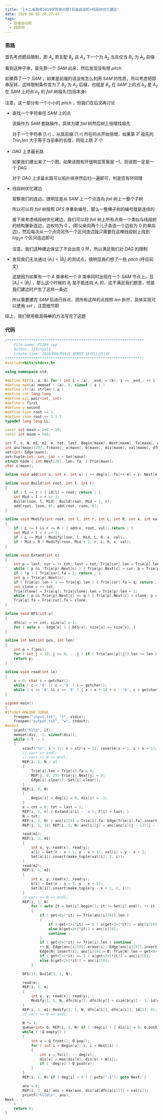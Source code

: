 ```yaml
---
title: '[十二省联考2019字符串问题]后缀自动机+线段树优化建边'
date: 2020-06-05 20:27:43
tags:
  - 后缀自动机
  - 线段树
---
```


### 思路

首先考虑题目限制，即 $A_x$ 若支配 $B_y$ 且 $A_x$ 下一个为 $A_z$ 当且仅当 $B_y$ 为 $A_z$ 前缀

看到这种子串，首先莽一个 $SAM$ 出来，然后发现没有想 $pitch$

<!-- more -->

如果莽了一个 $SAM$ ，如果是前缀的话没有怎么利用 $SAM$ 的性质，所以考虑把原串反转，这样限制条件变为了 $B_y$ 为 $A_z$ 后缀，也就是 $B_y$ 在 $SAM$ 上的点 $b_y$ 是 $A_z$ 在 $SAM$ 上的点 $a_z$ 的 $fail$ 树祖先(包括本身)

注意，这一部分有一个小小的 $pitch$ ，但我们在后文再讨论

*   查找一个字符串在 $SAM$ 上的点

    该操作为 $SAM$ 套路操作，具体为建 $fail$ 树然后树上倍增找祖先

    对于一个字符串 $[l,r]$ ，从其前缀 $[1,r]$ 所在的点开始倍增，如果第 $2^j$ 祖先的 $Trie_i.len$ 大于等于当前串的长度，则往上跳 $2^j$ 个

*   $DAG$ 上求最长路

    如果我们建出来了一个图，如果该图有环很明显答案是 $-1$，则该图一定是一个 $DAG$

    对于 $DAG$ 上求最长路可以拓扑排序然后扫一遍即可，判是否有环同理

*   线段树优化建边

    观察我们的连边，很明显是从 $SAM$ 上一个点连向 $fail$ 树上一整个子树

    所以可以将 $fail$ 树按照 $DFS$ 序重新编号，那么一整棵子树的编号就是连续的

    接下来考虑线段树优化建边，我们可以将 $fail$ 树上所有点用一个类似与线段树的结构重新连边，边权均为 $0$ ，(即父亲向两个儿子各连一个边权为 $0$ 的单向边)，然后每次从一个点向另外一个区间连边就只需要在这棵线段树上找到 $log_2n$ 个区间连边即可

    注意，我们这种建边保证了不会出现 $0$ 环，所以满足我们对 $DAG$ 的限制

*   发现我们无法通过 $|A_i|<|B_j|$ 的测试点，很明显我们想了一些 $pitch$ (呼应前文)

    这是因为如果有一个 $A$ 类串和一个 $B$ 类串同时出现在一个 $SAM$ 节点上，且 $|A_i|<|B_j|$ ，那么这个时候的 $B_j$ 是不能连向 $A_i$ 的，这不满足我们题意，但是我们建边时产生了这样一条边

    所以需要建完 $SAM$ 后进行拆点，把所有这样的点按照 $len$ 拆开，具体实现可以使用 $set$ ，注意细节即

综上，我们使用极其~~简单~~的方法写完了这题

### 代码

```c++
/***************************************************************
	File name: P5284.cpp
	Author: ljfcnyali
	Create time: 2020年06月04日 星期四 16时12分31秒
***************************************************************/
#include<bits/stdc++.h>

using namespace std;

#define REP(i, a, b) for ( int i = (a), _end_ = (b); i <= _end_; ++ i ) 
#define mem(a) memset ( (a), 0, sizeof ( a ) ) 
#define str(a) strlen ( a ) 
#define int long long
#define pii pair<int, int>
#define x first
#define y second
#define lson root << 1
#define rson root << 1 | 1
typedef long long LL;

const int maxn = 2e6 + 10;
const int maxm = 5e6;

int T, n, N, m1, m2, m, tot, last, Begin[maxm], Next[maxm], To[maxm], e, ans, W[maxm], id[maxm], cnt;
int anc[maxn][20], f[maxn], a[maxn], b[maxn], dis[maxm], val[maxm], dfn[maxm], size[maxm], deg[maxm];
set<int> Edge[maxn];
set<tuple<int, int, int > > Set[maxn];
struct node { int Next[26], len, fa; } Trie[maxn];
char s[maxn];

inline void add(int u, int v, int w) { ++ deg[v]; To[++ e] = v; Next[e] = Begin[u]; Begin[u] = e; W[e] = w; }

inline void Build(int root, int l, int r)
{
    if ( l == r ) { id[l] = root; return ; }
    int Mid = l + r >> 1;
    Build(lson, l, Mid); Build(rson, Mid + 1, r);
    add(root, lson, 0); add(root, rson, 0);
}

inline void Modify(int root, int l, int r, int L, int R, int x, int val)
{
    if ( L <= l && r <= R ) { add(x, root, val); return ; }
    int Mid = l + r >> 1;
    if ( L <= Mid ) Modify(lson, l, Mid, L, R, x, val);
    if ( Mid < R ) Modify(rson, Mid + 1, r, L, R, x, val);
}

inline void Extand(int c)
{
    int p = last, cur = ++ tot; last = tot; Trie[cur].len = Trie[p].len + 1;
    while ( p && !Trie[p].Next[c] ) { Trie[p].Next[c] = cur; p = Trie[p].fa; } 
    if ( !p ) { Trie[cur].fa = 1; return ; }
    int q = Trie[p].Next[c];
    if ( Trie[p].len + 1 == Trie[q].len ) { Trie[cur].fa = q; return ; }
    int clone = ++ tot;
    Trie[clone] = Trie[q]; Trie[clone].len = Trie[p].len + 1;
    while ( p && Trie[p].Next[c] == q ) { Trie[p].Next[c] = clone; p = Trie[p].fa; } 
    Trie[q].fa = Trie[cur].fa = clone;
}

inline void DFS(int u)
{
    dfn[u] = ++ cnt; size[u] = 1;
    for ( auto v : Edge[u] ) { DFS(v); size[u] += size[v]; }
}

inline int Get(int pos, int len)
{
    int p = f[pos];
    for ( int j = 18; j >= 0; -- j ) if ( Trie[anc[p][j]].len >= len ) p = anc[p][j];
    return p;
}

inline void read(int &x)
{
    x = 0; char c = getchar();
    while ( c < '0' || c > '9' ) c = getchar();
    while ( c >= '0' && c <= '9' ) { x = x * 10 + c - '0'; c = getchar(); }
}

signed main()
{
#ifndef ONLINE_JUDGE
    freopen("input.txt", "r", stdin);
    freopen("output.txt", "w", stdout);
#endif
    scanf("%lld", &T);
    memset(dis, -1, sizeof(dis));
    while ( T -- )  
    {
        scanf("%s", s + 1); n = str(s + 1); reverse(s + 1, s + n + 1);
        // cerr << endl;
        // cerr << N << endl;
        REP(i, 1, N / 4) 
        { 
            Trie[i].len = Trie[i].fa = 0; 
            REP(j, 0, 25) Trie[i].Next[j] = 0;
            Edge[i].clear(); Set[i].clear();
        }
        REP(i, 0, N) 
        { 
            Begin[i] = deg[i] = 0; dis[i] = -1;
        }
        e = cnt = 0; tot = last = 1;
        REP(i, 1, n) { Extand(s[i] - 'a'); f[i] = last; }
        N = tot;
        REP(i, 1, N) { anc[i][0] = Trie[i].fa; Edge[Trie[i].fa].insert(i); }
        REP(j, 1, 18) REP(i, 1, N) anc[i][j] = anc[anc[i][j - 1]][j - 1];

        read(m1);
        REP(i, 1, m1) 
        { 
            int x, y; read(x); read(y);
            a[i] = Get(n - x + 1, y - x + 1); val[i] = y - x + 1; 
            Set[a[i]].insert(make_tuple(val[i], 1, i));
        }
        read(m2);
        REP(i, 1, m2) 
        { 
            int x, y; read(x); read(y);
            b[i] = Get(n - x + 1, y - x + 1); 
            Set[b[i]].insert(make_tuple(y - x + 1, 2, i));
        }
        // cerr << N << endl;
        REP(i, 1, N)
            for ( auto it = Set[i].begin(); it != Set[i].end(); ++ it ) 
            {
                if ( get<0>(*it) == Trie[anc[i][0]].len ) 
                {
                    if ( get<1>(*it) == 1 ) a[get<2>(*it)] = anc[i][0];
                    else b[get<2>(*it)] = anc[i][0];
                    continue ; 
                }
                if ( get<0>(*it) == Trie[i].len ) continue ;
                ++ N; Edge[anc[i][0]].erase(i); Edge[anc[i][0]].insert(N); 
                Edge[N].insert(i); anc[i][0] = N; Trie[N].len = get<0>(*it);
                if ( get<1>(*it) == 1 ) a[get<2>(*it)] = anc[i][0];
                else b[get<2>(*it)] = anc[i][0];
            }

        DFS(1); Build(1, 1, N);

        read(m);
        REP(i, 1, m) 
        {
            int x, y; read(x); read(y);
            Modify(1, 1, N, dfn[b[y]], dfn[b[y]] + size[b[y]] - 1, id[dfn[a[x]]], val[x]);
        }
        REP(i, 1, m1) Modify(1, 1, N, dfn[a[i]], dfn[a[i]], id[1], 0);
        // cerr << N << endl;

        N *= 4;
        queue<int> Q; REP(i, 1, N) if ( !deg[i] ) { dis[i] = 0; Q.push(i); }
        while ( !Q.empty() ) 
        {
            int u = Q.front(); Q.pop();
            for ( int i = Begin[u]; i; i = Next[i] ) 
            {
                int v = To[i]; -- deg[v];
                dis[v] = max(dis[v], dis[u] + W[i]);
                if ( !deg[v] ) Q.push(v);
            }
        }
        REP(i, 1, N) if ( deg[i] > 0 ) { puts("-1"); goto Next; }

        ans = 0;
        REP(i, 1, m1) ans = max(ans, dis[id[dfn[a[i]]]] + val[i]);
        printf("%lld\n", ans);
Next : ; 
    }
    return 0;
}
```

